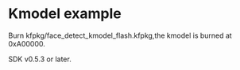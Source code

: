 Kmodel example
=====
Burn kfpkg/face_detect_kmodel_flash.kfpkg,the kmodel is burned at 0xA00000.

SDK v0.5.3 or later.
